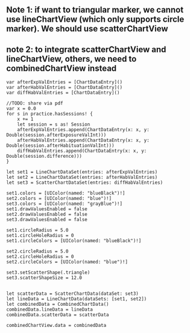 ## Note 1: if want to triangular marker, we cannot use lineChartView (which only supports circle marker). We should use scatterChartView
## note 2: to integrate scatterChartView and lineChartView, others, we need to combinedChartView instead

    var afterExpValEntries = [ChartDataEntry]()
    var afterHabValEntries = [ChartDataEntry]()
    var diffHabValEntries = [ChartDataEntry]()

    //TODO: share via pdf
    var x = 0.0
    for s in practice.hasSessions! {
        x += 1
        let session = s as! Session
        afterExpValEntries.append(ChartDataEntry(x: x, y: Double(session.afterExposureValInt)))
        afterHabValEntries.append(ChartDataEntry(x: x, y: Double(session.afterHabituationValInt)))
        diffHabValEntries.append(ChartDataEntry(x: x, y: Double(session.difference)))
    }

    let set1 = LineChartDataSet(entries: afterExpValEntries)
    let set2 = LineChartDataSet(entries: afterHabValEntries)
    let set3 = ScatterChartDataSet(entries: diffHabValEntries)

    set1.colors = [UIColor(named: "blueBlack")!]
    set2.colors = [UIColor(named: "blue")!]
    set3.colors = [UIColor(named: "grayBlue")!]
    set1.drawValuesEnabled = false
    set2.drawValuesEnabled = false
    set3.drawValuesEnabled = false

    set1.circleRadius = 5.0
    set1.circleHoleRadius = 0
    set1.circleColors = [UIColor(named: "blueBlack")!]

    set2.circleRadius = 5.0
    set2.circleHoleRadius = 0
    set2.circleColors = [UIColor(named: "blue")!]

    set3.setScatterShape(.triangle)
    set3.scatterShapeSize = 12.0


    let scatterData = ScatterChartData(dataSet: set3)
    let lineData = LineChartData(dataSets: [set1, set2])
    let combinedData = CombinedChartData()
    combinedData.lineData = lineData
    combinedData.scatterData = scatterData

    combinedChartView.data = combinedData
